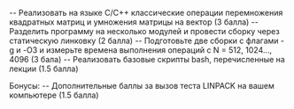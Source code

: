 -- Реализовать на языке C/C++ классические операции перемножения квадратных матриц и умножения матрицы на вектор (3 балла) 
-- Разделить программу на несколько модулей и провести сборку через статическую линковку (2 балла)
-- Подготовьте две сборки с флагами -g и  -O3 и измерьте времена выполнения операций с N = 512, 1024..., 4096 (3 бала)
-- Реализовать базовые скрипты bash, перечисленные на лекции (1.5 балла)

Бонусы:
-- Дополнительные баллы за вызов теста LINPACK на вашем компьютере (1.5 балла)
